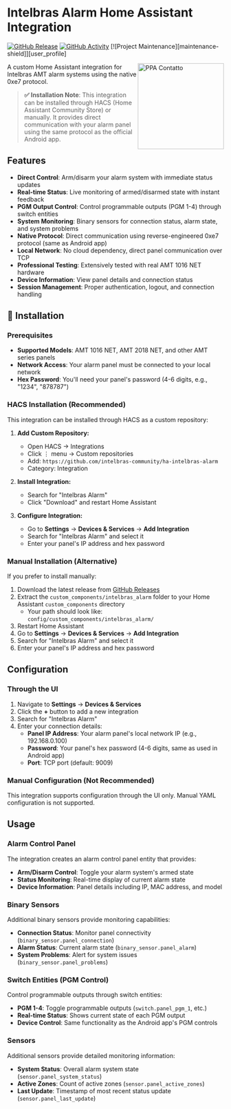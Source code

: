 # Intelbras Alarm Home Assistant Integration

[![GitHub Release][releases-shield]][releases]
[![GitHub Activity][commits-shield]][commits]
[![Project Maintenance][maintenance-shield]][user_profile]

<img src="https://brands.home-assistant.io/intelbras_alarm/icon.png" alt="PPA Contatto" width="200" align="right">

A custom Home Assistant integration for Intelbras AMT alarm systems using the native 0xe7 protocol.

> **✅ Installation Note**: This integration can be installed through HACS (Home Assistant Community Store) or manually. It provides direct communication with your alarm panel using the same protocol as the official Android app.

[releases-shield]: https://img.shields.io/github/release/intelbras-community/ha-intelbras-alarm.svg
[releases]: https://github.com/intelbras-community/ha-intelbras-alarm/releases
[commits-shield]: https://img.shields.io/github/commit-activity/y/intelbras-community/ha-intelbras-alarm.svg
[commits]: https://github.com/intelbras-community/ha-intelbras-alarm/commits/main
[hacs-shield]: https://img.shields.io/badge/HACS-Custom-orange.svg
[hacs]: https://github.com/custom-components/hacs

## Features

- **Direct Control**: Arm/disarm your alarm system with immediate status updates
- **Real-time Status**: Live monitoring of armed/disarmed state with instant feedback
- **PGM Output Control**: Control programmable outputs (PGM 1-4) through switch entities
- **System Monitoring**: Binary sensors for connection status, alarm state, and system problems
- **Native Protocol**: Direct communication using reverse-engineered 0xe7 protocol (same as Android app)
- **Local Network**: No cloud dependency, direct panel communication over TCP
- **Professional Testing**: Extensively tested with real AMT 1016 NET hardware
- **Device Information**: View panel details and connection status
- **Session Management**: Proper authentication, logout, and connection handling

## 🚀 Installation

### Prerequisites

- **Supported Models**: AMT 1016 NET, AMT 2018 NET, and other AMT series panels
- **Network Access**: Your alarm panel must be connected to your local network
- **Hex Password**: You'll need your panel's password (4-6 digits, e.g., "1234", "878787")

### HACS Installation (Recommended)

This integration can be installed through HACS as a custom repository:

1. **Add Custom Repository:**

   - Open HACS → Integrations
   - Click ⋮ menu → Custom repositories
   - Add: `https://github.com/intelbras-community/ha-intelbras-alarm`
   - Category: Integration

2. **Install Integration:**

   - Search for "Intelbras Alarm"
   - Click "Download" and restart Home Assistant

3. **Configure Integration:**
   - Go to **Settings** → **Devices & Services** → **Add Integration**
   - Search for "Intelbras Alarm" and select it
   - Enter your panel's IP address and hex password

### Manual Installation (Alternative)

If you prefer to install manually:

1. Download the latest release from [GitHub Releases](https://github.com/intelbras-community/ha-intelbras-alarm/releases)
2. Extract the `custom_components/intelbras_alarm` folder to your Home Assistant `custom_components` directory
   - Your path should look like: `config/custom_components/intelbras_alarm/`
3. Restart Home Assistant
4. Go to **Settings** → **Devices & Services** → **Add Integration**
5. Search for "Intelbras Alarm" and select it
6. Enter your panel's IP address and hex password

## Configuration

### Through the UI

1. Navigate to **Settings** → **Devices & Services**
2. Click the **+** button to add a new integration
3. Search for "Intelbras Alarm"
4. Enter your connection details:
   - **Panel IP Address**: Your alarm panel's local network IP (e.g., 192.168.0.100)
   - **Password**: Your panel's hex password (4-6 digits, same as used in Android app)
   - **Port**: TCP port (default: 9009)

### Manual Configuration (Not Recommended)

This integration supports configuration through the UI only. Manual YAML configuration is not supported.

## Usage

### Alarm Control Panel

The integration creates an alarm control panel entity that provides:

- **Arm/Disarm Control**: Toggle your alarm system's armed state
- **Status Monitoring**: Real-time display of current alarm state
- **Device Information**: Panel details including IP, MAC address, and model

### Binary Sensors

Additional binary sensors provide monitoring capabilities:

- **Connection Status**: Monitor panel connectivity (`binary_sensor.panel_connection`)
- **Alarm Status**: Current alarm state (`binary_sensor.panel_alarm`)
- **System Problems**: Alert for system issues (`binary_sensor.panel_problems`)

### Switch Entities (PGM Control)

Control programmable outputs through switch entities:

- **PGM 1-4**: Toggle programmable outputs (`switch.panel_pgm_1`, etc.)
- **Real-time Status**: Shows current state of each PGM output
- **Device Control**: Same functionality as the Android app's PGM controls

### Sensors

Additional sensors provide detailed monitoring information:

- **System Status**: Overall alarm system state (`sensor.panel_system_status`)
- **Active Zones**: Count of active zones (`sensor.panel_active_zones`)
- **Last Update**: Timestamp of most recent status update (`sensor.panel_last_update`)
